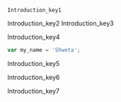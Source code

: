 ```ngMeta
Introduction_key1
```

Introduction_key2
Introduction_key3


Introduction_key4


```javascript
var my_name = 'Shweta';
```
Introduction_key5


Introduction_key6


Introduction_key7
